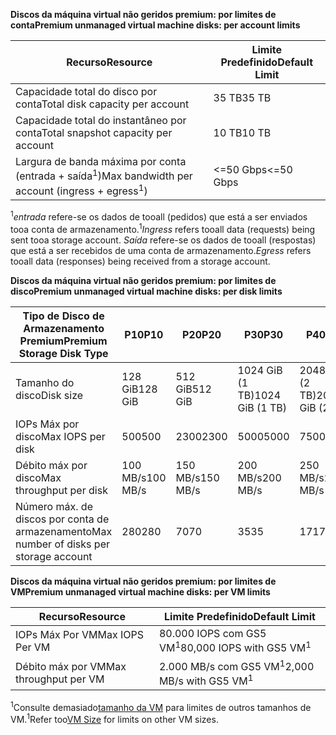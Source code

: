 <span data-ttu-id="5a2d0-101">**Discos da máquina virtual não geridos premium: por limites de conta**</span><span class="sxs-lookup"><span data-stu-id="5a2d0-101">**Premium unmanaged virtual machine disks: per account limits**</span></span>

| <span data-ttu-id="5a2d0-102">Recurso</span><span class="sxs-lookup"><span data-stu-id="5a2d0-102">Resource</span></span> | <span data-ttu-id="5a2d0-103">Limite Predefinido</span><span class="sxs-lookup"><span data-stu-id="5a2d0-103">Default Limit</span></span> |
| --- | --- |
| <span data-ttu-id="5a2d0-104">Capacidade total do disco por conta</span><span class="sxs-lookup"><span data-stu-id="5a2d0-104">Total disk capacity per account</span></span> |<span data-ttu-id="5a2d0-105">35 TB</span><span class="sxs-lookup"><span data-stu-id="5a2d0-105">35 TB</span></span> |
| <span data-ttu-id="5a2d0-106">Capacidade total do instantâneo por conta</span><span class="sxs-lookup"><span data-stu-id="5a2d0-106">Total snapshot capacity per account</span></span> |<span data-ttu-id="5a2d0-107">10 TB</span><span class="sxs-lookup"><span data-stu-id="5a2d0-107">10 TB</span></span> |
| <span data-ttu-id="5a2d0-108">Largura de banda máxima por conta (entrada + saída<sup>1</sup>)</span><span class="sxs-lookup"><span data-stu-id="5a2d0-108">Max bandwidth per account (ingress + egress<sup>1</sup>)</span></span> |<span data-ttu-id="5a2d0-109"><=50 Gbps</span><span class="sxs-lookup"><span data-stu-id="5a2d0-109"><=50 Gbps</span></span> |

<span data-ttu-id="5a2d0-110"><sup>1</sup>*entrada* refere-se os dados de tooall (pedidos) que está a ser enviados tooa conta de armazenamento.</span><span class="sxs-lookup"><span data-stu-id="5a2d0-110"><sup>1</sup>*Ingress* refers tooall data (requests) being sent tooa storage account.</span></span> <span data-ttu-id="5a2d0-111">*Saída* refere-se os dados de tooall (respostas) que está a ser recebidos de uma conta de armazenamento.</span><span class="sxs-lookup"><span data-stu-id="5a2d0-111">*Egress* refers tooall data (responses) being received from a storage account.</span></span>

<span data-ttu-id="5a2d0-112">**Discos da máquina virtual não geridos premium: por limites de disco**</span><span class="sxs-lookup"><span data-stu-id="5a2d0-112">**Premium unmanaged virtual machine disks: per disk limits**</span></span>

| <span data-ttu-id="5a2d0-113">Tipo de Disco de Armazenamento Premium</span><span class="sxs-lookup"><span data-stu-id="5a2d0-113">Premium Storage Disk Type</span></span> | <span data-ttu-id="5a2d0-114">P10</span><span class="sxs-lookup"><span data-stu-id="5a2d0-114">P10</span></span> | <span data-ttu-id="5a2d0-115">P20</span><span class="sxs-lookup"><span data-stu-id="5a2d0-115">P20</span></span> | <span data-ttu-id="5a2d0-116">P30</span><span class="sxs-lookup"><span data-stu-id="5a2d0-116">P30</span></span> | <span data-ttu-id="5a2d0-117">P40</span><span class="sxs-lookup"><span data-stu-id="5a2d0-117">P40</span></span> | <span data-ttu-id="5a2d0-118">P50</span><span class="sxs-lookup"><span data-stu-id="5a2d0-118">P50</span></span> |
| --- | --- | --- | --- | --- | --- |
| <span data-ttu-id="5a2d0-119">Tamanho do disco</span><span class="sxs-lookup"><span data-stu-id="5a2d0-119">Disk size</span></span> |<span data-ttu-id="5a2d0-120">128 GiB</span><span class="sxs-lookup"><span data-stu-id="5a2d0-120">128 GiB</span></span> |<span data-ttu-id="5a2d0-121">512 GiB</span><span class="sxs-lookup"><span data-stu-id="5a2d0-121">512 GiB</span></span> |<span data-ttu-id="5a2d0-122">1024 GiB (1 TB)</span><span class="sxs-lookup"><span data-stu-id="5a2d0-122">1024 GiB (1 TB)</span></span> |<span data-ttu-id="5a2d0-123">2048 giB (2 TB)</span><span class="sxs-lookup"><span data-stu-id="5a2d0-123">2048 GiB (2 TB)</span></span>|<span data-ttu-id="5a2d0-124">4095 giB (4 TB)</span><span class="sxs-lookup"><span data-stu-id="5a2d0-124">4095 GiB (4 TB)</span></span>|
| <span data-ttu-id="5a2d0-125">IOPs Máx por disco</span><span class="sxs-lookup"><span data-stu-id="5a2d0-125">Max IOPS per disk</span></span> |<span data-ttu-id="5a2d0-126">500</span><span class="sxs-lookup"><span data-stu-id="5a2d0-126">500</span></span> |<span data-ttu-id="5a2d0-127">2300</span><span class="sxs-lookup"><span data-stu-id="5a2d0-127">2300</span></span> |<span data-ttu-id="5a2d0-128">5000</span><span class="sxs-lookup"><span data-stu-id="5a2d0-128">5000</span></span> |<span data-ttu-id="5a2d0-129">7500</span><span class="sxs-lookup"><span data-stu-id="5a2d0-129">7500</span></span> |<span data-ttu-id="5a2d0-130">7500</span><span class="sxs-lookup"><span data-stu-id="5a2d0-130">7500</span></span> |
| <span data-ttu-id="5a2d0-131">Débito máx por disco</span><span class="sxs-lookup"><span data-stu-id="5a2d0-131">Max throughput per disk</span></span> |<span data-ttu-id="5a2d0-132">100 MB/s</span><span class="sxs-lookup"><span data-stu-id="5a2d0-132">100 MB/s</span></span> | <span data-ttu-id="5a2d0-133">150 MB/s</span><span class="sxs-lookup"><span data-stu-id="5a2d0-133">150 MB/s</span></span> |<span data-ttu-id="5a2d0-134">200 MB/s</span><span class="sxs-lookup"><span data-stu-id="5a2d0-134">200 MB/s</span></span> |<span data-ttu-id="5a2d0-135">250 MB/s</span><span class="sxs-lookup"><span data-stu-id="5a2d0-135">250 MB/s</span></span> |<span data-ttu-id="5a2d0-136">250 MB/s</span><span class="sxs-lookup"><span data-stu-id="5a2d0-136">250 MB/s</span></span> |
| <span data-ttu-id="5a2d0-137">Número máx. de discos por conta de armazenamento</span><span class="sxs-lookup"><span data-stu-id="5a2d0-137">Max number of disks per storage account</span></span> |<span data-ttu-id="5a2d0-138">280</span><span class="sxs-lookup"><span data-stu-id="5a2d0-138">280</span></span> |<span data-ttu-id="5a2d0-139">70</span><span class="sxs-lookup"><span data-stu-id="5a2d0-139">70</span></span> |<span data-ttu-id="5a2d0-140">35</span><span class="sxs-lookup"><span data-stu-id="5a2d0-140">35</span></span> | <span data-ttu-id="5a2d0-141">17</span><span class="sxs-lookup"><span data-stu-id="5a2d0-141">17</span></span> | <span data-ttu-id="5a2d0-142">8</span><span class="sxs-lookup"><span data-stu-id="5a2d0-142">8</span></span> |

<span data-ttu-id="5a2d0-143">**Discos da máquina virtual não geridos premium: por limites de VM**</span><span class="sxs-lookup"><span data-stu-id="5a2d0-143">**Premium unmanaged virtual machine disks: per VM limits**</span></span>

| <span data-ttu-id="5a2d0-144">Recurso</span><span class="sxs-lookup"><span data-stu-id="5a2d0-144">Resource</span></span> | <span data-ttu-id="5a2d0-145">Limite Predefinido</span><span class="sxs-lookup"><span data-stu-id="5a2d0-145">Default Limit</span></span> |
| --- | --- |
| <span data-ttu-id="5a2d0-146">IOPs Máx Por VM</span><span class="sxs-lookup"><span data-stu-id="5a2d0-146">Max IOPS Per VM</span></span> |<span data-ttu-id="5a2d0-147">80.000 IOPS com GS5 VM<sup>1</sup></span><span class="sxs-lookup"><span data-stu-id="5a2d0-147">80,000 IOPS with GS5 VM<sup>1</sup></span></span> |
| <span data-ttu-id="5a2d0-148">Débito máx por VM</span><span class="sxs-lookup"><span data-stu-id="5a2d0-148">Max throughput per VM</span></span> |<span data-ttu-id="5a2d0-149">2.000 MB/s com GS5 VM<sup>1</sup></span><span class="sxs-lookup"><span data-stu-id="5a2d0-149">2,000 MB/s with GS5 VM<sup>1</sup></span></span> |

<span data-ttu-id="5a2d0-150"><sup>1</sup>Consulte demasiado[tamanho da VM](../articles/virtual-machines/linux/sizes.md?toc=%2fazure%2fvirtual-machines%2flinux%2ftoc.json) para limites de outros tamanhos de VM.</span><span class="sxs-lookup"><span data-stu-id="5a2d0-150"><sup>1</sup>Refer too[VM Size](../articles/virtual-machines/linux/sizes.md?toc=%2fazure%2fvirtual-machines%2flinux%2ftoc.json) for limits on other VM sizes.</span></span> 

